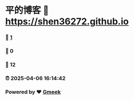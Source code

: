 # 平的博客 :link: https://shen36272.github.io 
### :page_facing_up: [1](https://shen36272.github.io/tag.html) 
### :speech_balloon: 0 
### :hibiscus: 12 
### :alarm_clock: 2025-04-06 16:14:42 
### Powered by :heart: [Gmeek](https://github.com/Meekdai/Gmeek)
